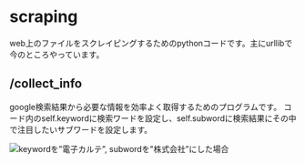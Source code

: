 # scraping
web上のファイルをスクレイピングするためのpythonコードです。主にurllibで今のところやっています。

## /collect_info
google検索結果から必要な情報を効率よく取得するためのプログラムです。
コード内のself.keywordに検索ワードを設定し、self.subwordに検索結果にその中で注目したいサブワードを設定します。

![keywordを”電子カルテ”, subwordを"株式会社”にした場合](/movies/movie_sample.gif)
